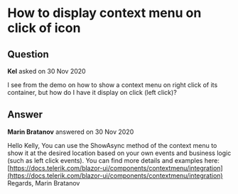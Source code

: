# How to display context menu on click of icon

## Question

**Kel** asked on 30 Nov 2020

I see from the demo on how to show a context menu on right click of its container, but how do I have it display on click (left click)?

## Answer

**Marin Bratanov** answered on 30 Nov 2020

Hello Kelly, You can use the ShowAsync method of the context menu to show it at the desired location based on your own events and business logic (such as left click events). You can find more details and examples here: [https://docs.telerik.com/blazor-ui/components/contextmenu/integration](https://docs.telerik.com/blazor-ui/components/contextmenu/integration) Regards, Marin Bratanov
